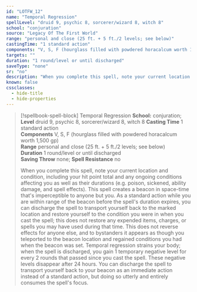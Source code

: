 ```yaml
---
id: "LOTFW_12"
name: "Temporal Regression"
spellLevel: "druid 9, psychic 8, sorcerer/wizard 8, witch 8"
school: "conjuration"
source: "Legacy Of The First World"
range: "personal and close (25 ft. + 5 ft./2 levels; see below)"
castingTime: "1 standard action"
components: "V, S, F (hourglass filled with powdered horacalcum worth 1,500 gp)"
targets: ""
duration: "1 round/level or until discharged"
saveType: "none"
sr: "no"
description: "When you complete this spell, note your current location and condition, including your hit point total and any ongoing conditions affecting you as well as their durations (e.g. poison, sickened, ability damage, and spell effects). This spell creates a beacon in space-time that's imperceptible to anyone but you. As a standard action while you are within range of the beacon before the spell's duration expires, you can discharge the spell to transport yourself back to the marked location and restore yourself to the condition you were in when you cast the spell; this does not restore any expended items, charges, or spells you may have used during that time. This does not reverse effects for anyone else, and to bystanders it appears as though you teleported to the beacon location and regained conditions you had when the beacon was set. Temporal regression strains your body; when the spell is discharged, you gain 1 temporary negative level for every 2 rounds that passed since you cast the spell. These negative levels disappear after 24 hours.  You can discharge the spell to transport yourself back to your beacon as an immediate action instead of a standard action, but doing so utterly and entirely consumes the spell's focus."
known: false
cssclasses:
  - hide-title
  - hide-properties
---
```


> [!spellbook-spell-block] Temporal Regression
> **School:** conjuration; **Level** druid 9, psychic 8, sorcerer/wizard 8, witch 8
> **Casting Time** 1 standard action  
> **Components** V, S, F (hourglass filled with powdered horacalcum worth 1,500 gp)  
> **Range** personal and close (25 ft. + 5 ft./2 levels; see below)  
> **Duration** 1 round/level or until discharged  
> **Saving Throw** none; **Spell Resistance** no
> 
> When you complete this spell, note your current location and condition, including your hit point total and any ongoing conditions affecting you as well as their durations (e.g. poison, sickened, ability damage, and spell effects). This spell creates a beacon in space-time that's imperceptible to anyone but you. As a standard action while you are within range of the beacon before the spell's duration expires, you can discharge the spell to transport yourself back to the marked location and restore yourself to the condition you were in when you cast the spell; this does not restore any expended items, charges, or spells you may have used during that time. This does not reverse effects for anyone else, and to bystanders it appears as though you teleported to the beacon location and regained conditions you had when the beacon was set. Temporal regression strains your body; when the spell is discharged, you gain 1 temporary negative level for every 2 rounds that passed since you cast the spell. These negative levels disappear after 24 hours.  You can discharge the spell to transport yourself back to your beacon as an immediate action instead of a standard action, but doing so utterly and entirely consumes the spell's focus.